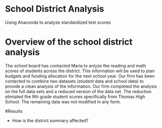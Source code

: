 # School District Analysis
Using Anaconda to analyze standardized test scores

# Overview of the school district analysis
The school board has contacted Maria to anlyze the reading and math scores of students across the district. This information will be used to plan budgets and funding allocation for the next school year. Our firm has been contacted to combine two datasets (student data and school data) to provide a clean analysis of the information. Our firm completed the analysis on the full data sets and a reduced version of the data set. The reduction elimiated the 9th grade student scores specifically from Thomas High School. The remaining data was not modified in any form. 

#Results

* How is the district summary affected?


